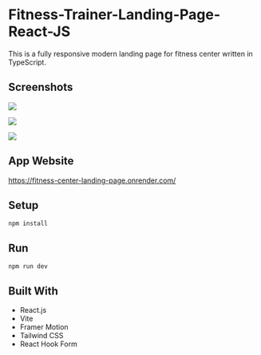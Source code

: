 # Fitness-Trainer-Landing-Page-React-JS

This is a fully responsive modern landing page for fitness center written in TypeScript.

## Screenshots

![](https://i.ibb.co/MVzhwvn/1.png)

![](https://i.ibb.co/JK3hYSd/2.png)

![](https://i.ibb.co/7g32rnC/3.png)

## App Website

https://fitness-center-landing-page.onrender.com/

## Setup

```
npm install
```

## Run

```
npm run dev
```

## Built With

- React.js
- Vite
- Framer Motion
- Tailwind CSS
- React Hook Form
